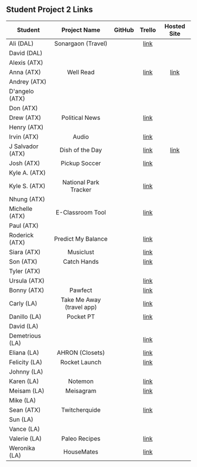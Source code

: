 ## Student Project 2 Links

| Student | Project Name | GitHub | Trello | Hosted Site |
|---|:---:|:---:|:---:|:---:|
| Ali (DAL) | Sonargaon (Travel) |  | [link](https://trello.com/b/cCnn4hNR/sonargaontravel-app) |  | 
| David (DAL) |  |  |  |  | 
| Alexis (ATX) |  |  |  |  | 
| Anna (ATX) | Well Read |  | [link](https://trello.com/b/jMrJFzd7/well-read-app) | [link](https://github.com/annaelizabeth2019/well-read) | 
| Andrey (ATX) |  |  |  |  | 
| D'angelo (ATX) |  |  |  |  | 
| Don (ATX) | |  |  |
| Drew (ATX) | Political News |  | [link](https://trello.com/b/YmrLysZu/political-news-app) |  | 
| Henry (ATX) |  |  |  |  | 
| Irvin (ATX) | Audio |  | [link](https://trello.com/b/IxMV9u8X/class-project-2) |  | 
| J Salvador (ATX) | Dish of the Day |  | [link](https://trello.com/b/g5ozWUbL/dish-of-the-day) | [link](https://github.com/jsnavarr/dish-of-the-day) | 
| Josh (ATX) | Pickup Soccer |  | [link](https://trello.com/b/sxPBYh8K/pickup-soccer-app) |  | 
| Kyle A. (ATX) |  |  |  |  | 
| Kyle S. (ATX) | National Park Tracker |  | [link](https://trello.com/b/XmM9ByIy/wdi-national-parks-app-project) |  | 
| Nhung (ATX) |  |  |  |  |
| Michelle (ATX) | E-Classroom Tool |  | [link](https://trello.com/b/WycacutU/teacher-classroom-info) |  | 
| Paul (ATX) |  |  |  |  | 
| Roderick (ATX) | Predict My Balance |  | [link](https://trello.com/b/KJaVS6SO/crud-project) | |
| Siara (ATX) | Musiclust |  | [link](https://trello.com/b/MKQEjzHd/musiclust) |  | 
| Son (ATX) | Catch Hands |  | [link](https://trello.com/b/Yryz4bXR/catch-hands) |  | 
| Tyler (ATX) |  |  |  |  | 
| Ursula (ATX) |  |  | [link](https://trello.com/b/Wc2mIzQM/express-app-1) |  | 
| Bonny (ATX) | Pawfect |  | [link](https://trello.com/b/OGwj6Ol2/pawfect) |  | 
| Carly (LA) | Take Me Away (travel app) |  | [link](https://trello.com/b/8CHBVCsX/wdi-project-two) |  | 
| Danillo (LA) | Pocket PT |  | [link](https://trello.com/b/dWkNiL1t/project-2-pocket-pt) |  | 
| David (LA) |  |  |  |  | 
| Demetrious (LA) |  |  | [link](https://trello.com/b/wYZw6POl/wdi-project-2) |  | 
| Eliana (LA) | AHRON (Closets) |  | [link](https://trello.com/b/zJKBuzpq/ahron) |  | 
| Felicity (LA) | Rocket Launch |  | [link](https://trello.com/b/uLrz2fk3/rocket-launch) |  |
| Johnny (LA) |  |  |  |  | 
| Karen (LA) | Notemon |  | [link](https://trello.com/b/H7Bmbc8A/notemon) |  | 
| Meisam (LA) | Meisagram |  | [link](https://trello.com/b/d87nvA0z/meisagram) |  | 
| Mike (LA) |  |  |  |  | 
| Sean (ATX) | Twitcherquide |  | [link](https://trello.com/b/flO4uqYK/project-2) |  | 
| Sun (LA) |  |  |  |  | 
| Vance (LA) |  |  |  |  | 
| Valerie (LA) | Paleo Recipes |  | [link](https://trello.com/b/F2itMzfQ/project-2-paleo-recipes) |  | 
| Weronika (LA) | HouseMates |  | [link](https://trello.com/b/HbmuAzzQ/housemates) |  | 

